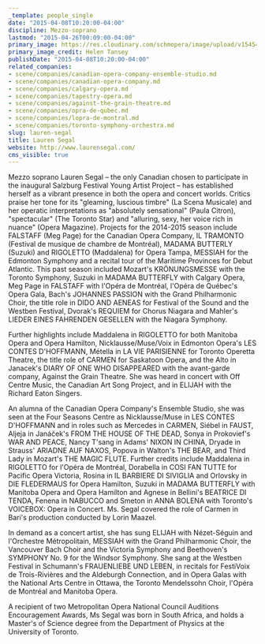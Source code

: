 ```yaml
---
_template: people_single
date: "2015-04-08T10:20:00-04:00"
discipline: Mezzo-soprano
lastmod: "2015-04-26T00:09:00-04:00"
primary_image: https://res.cloudinary.com/schmopera/image/upload/v1545409169/media/webhook-uploads/1430021325465/lauren_segal.jpg.jpg
primary_image_credit: Helen Tansey
publishDate: "2015-04-08T10:20:00-04:00"
related_companies:
- scene/companies/canadian-opera-company-ensemble-studio.md
- scene/companies/canadian-opera-company.md
- scene/companies/calgary-opera.md
- scene/companies/tapestry-opera.md
- scene/companies/against-the-grain-theatre.md
- scene/companies/opra-de-qubec.md
- scene/companies/lopra-de-montral.md
- scene/companies/toronto-symphony-orchestra.md
slug: lauren-segal
title: Lauren Segal
website: http://www.laurensegal.com/
cms_visible: true
---
```


<p>
	Mezzo soprano Lauren Segal – the only Canadian chosen to participate in the inaugural Salzburg Festival Young Artist Project – has established herself as a vibrant presence in both the opera and concert worlds. Critics praise her tone for its "gleaming, luscious timbre" (La Scena Musicale) and her operatic interpretations as "absolutely sensational" (Paula Citron), "spectacular" (The Toronto Star) and "alluring, sexy, her voice rich in nuance" (Opera Magazine). Projects for the 2014-2015 season include FALSTAFF (Meg Page) for the Canadian Opera Company, IL TRAMONTO (Festival de musique de chambre de Montréal), MADAMA BUTTERLY (Suzuki) and RIGOLETTO (Maddalena) for Opera Tampa, MESSIAH for the Edmonton Symphony and a recital tour of the Maritime Provinces for Debut Atlantic. This past season included Mozart's KRÖNUNGSMESSE with the Toronto Symphony, Suzuki in MADAMA BUTTERFLY with Calgary Opera, Meg Page in FALSTAFF with l'Opéra de Montréal, l'Opéra de Québec's Opera Gala, Bach's JOHANNES PASSION with the Grand Philharmonic Choir, the title role in DIDO AND AENEAS for Festival of the Sound and the Westben Festival, Dvorak's REQUIEM for Chorus Niagara and Mahler's LIEDER EINES FAHRENDEN GESELLEN with the Niagara Symphony.
</p>
<p>
	Further highlights include Maddalena in RIGOLETTO for both Manitoba Opera and Opera Hamilton, Nicklausse/Muse/Voix in Edmonton Opera's LES CONTES D'HOFFMANN, Métella in LA VIE PARISIENNE for Toronto Operetta Theatre, the title role of CARMEN for Saskatoon Opera, and the Alto in Janacek's DIARY OF ONE WHO DISAPPEARED with the avant-garde company, Against the Grain Theatre. She was heard in concert with Off Centre Music, the Canadian Art Song Project, and in ELIJAH with the Richard Eaton Singers.
</p>
<p>
	An alumna of the Canadian Opera Company's Ensemble Studio, she was seen at the Four Seasons Centre as Nicklausse/Muse in LES CONTES D'HOFFMANN and in roles such as Mercedes in CARMEN, Siébel in FAUST, Aljeja in Janáček's FROM THE HOUSE OF THE DEAD, Sonya in Prokovief's WAR AND PEACE, Nancy T'sang in Adams' NIXON IN CHINA, Dryade in Strauss' ARIADNE AUF NAXOS, Popova in Walton's THE BEAR, and Third Lady in Mozart's THE MAGIC FLUTE. Further credits include Maddalena in RIGOLETTO for l'Opéra de Montréal, Dorabella in COSI FAN TUTTE for Pacific Opera Victoria, Rosina in IL BARBIERE DI SIVIGLIA and Orlovsky in DIE FLEDERMAUS for Opera Hamilton, Suzuki in MADAMA BUTTERFLY with Manitoba Opera and Opera Hamilton and Agnese in Bellini's BEATRICE DI TENDA, Fenena in NABUCCO and Smeton in ANNA BOLENA with Toronto's VOICEBOX: Opera in Concert. Ms. Segal covered the role of Carmen in Bari's production conducted by Lorin Maazel.
</p>
<p>
	In demand as a concert artist, she has sung ELIJAH with Nézet-Séguin and l'Orchestre Métropolitain, MESSIAH with the Grand Philharmonic Choir, the Vancouver Bach Choir and the Victoria Symphony and Beethoven's SYMPHONY No. 9 for the Windsor Symphony. She sang at the Westben Festival in Schumann's FRAUENLIEBE UND LEBEN, in recitals for FestiVoix de Trois-Rivières and the Aldeburgh Connection, and in Opera Galas with the National Arts Centre in Ottawa, the Toronto Mendelssohn Choir, l'Opéra de Montréal and Manitoba Opera.
</p>
<p>
	A recipient of two Metropolitan Opera National Council Auditions Encouragement Awards, Ms Segal was born in South Africa, and holds a Master's of Science degree from the Department of Physics at the University of Toronto.
</p>
